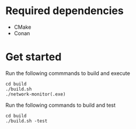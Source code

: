 # Required dependencies

* CMake
* Conan

# Get started
Run the following commmands to build and execute
```
cd build
./build.sh
./network-monitor(.exe)
```

Run the following commands to build and test
```
cd build
./build.sh -test
```

